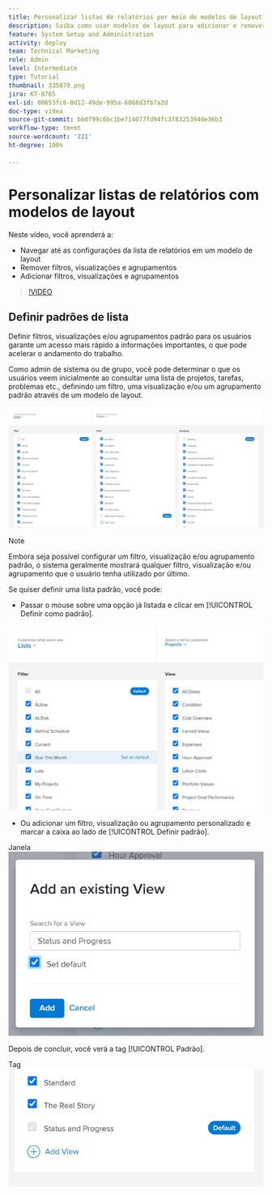 ```yaml
---
title: Personalizar listas de relatórios por meio de modelos de layout
description: Saiba como usar modelos de layout para adicionar e remover filtros, visualizações e grupos das listas de relatórios.
feature: System Setup and Administration
activity: deploy
team: Technical Marketing
role: Admin
level: Intermediate
type: Tutorial
thumbnail: 335079.png
jira: KT-8765
exl-id: 00653fc8-0d12-49de-995a-6068d3fb7a2d
doc-type: video
source-git-commit: bbdf99c6bc1be714077fd94fc3f8325394de36b3
workflow-type: tm+mt
source-wordcount: '221'
ht-degree: 100%

---
```


# Personalizar listas de relatórios com modelos de layout

Neste vídeo, você aprenderá a:

* Navegar até as configurações da lista de relatórios em um modelo de layout
* Remover filtros, visualizações e agrupamentos
* Adicionar filtros, visualizações e agrupamentos

>[!VIDEO](https://video.tv.adobe.com/v/3432918/?quality=12&learn=on&enablevpops=1&captions=por_br)

## Definir padrões de lista

Definir filtros, visualizações e/ou agrupamentos padrão para os usuários garante um acesso mais rápido a informações importantes, o que pode acelerar o andamento do trabalho.

Como admin de sistema ou de grupo, você pode determinar o que os usuários veem inicialmente ao consultar uma lista de projetos, tarefas, problemas etc., definindo um filtro, uma visualização e/ou um agrupamento padrão através de um modelo de layout.

![Janela [!UICONTROL Listas] do modelo de layout](assets/admin-fund-layout-template-default-lists-1-1.JPG)

>[!NOTE]
>
>Embora seja possível configurar um filtro, visualização e/ou agrupamento padrão, o sistema geralmente mostrará qualquer filtro, visualização e/ou agrupamento que o usuário tenha utilizado por último.


Se quiser definir uma lista padrão, você pode:

* Passar o mouse sobre uma opção já listada e clicar em [!UICONTROL Definir como padrão].

![Janela [!UICONTROL Listas] do modelo de layout com a opção [!UICONTROL Definir como padrão] visível](assets/admin-fund-layout-template-default-lists-1-2.JPG)

* Ou adicionar um filtro, visualização ou agrupamento personalizado e marcar a caixa ao lado de [!UICONTROL Definir padrão].

Janela ![Adicionar uma visualização já existente](assets/admin-fund-layout-template-default-lists-1-3.JPG)

Depois de concluir, você verá a tag [!UICONTROL Padrão].

Tag ![[!UICONTROL Padrão] próxima à opção de lista](assets/admin-fund-layout-template-default-lists-1-4.JPG)
